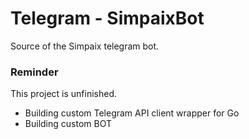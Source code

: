 # Telegram - SimpaixBot

Source of the Simpaix telegram bot.

### Reminder

This project is unfinished.

- Building custom Telegram API client wrapper for Go
- Building custom BOT
